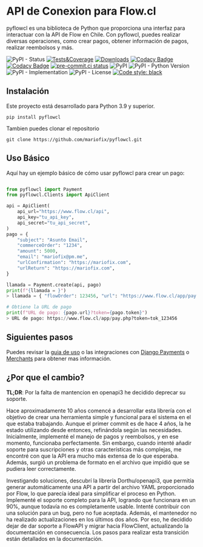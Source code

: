 # API de Conexion para Flow.cl

pyflowcl es una biblioteca de Python que proporciona una interfaz para interactuar con la API de Flow en Chile. Con pyflowcl, puedes realizar diversas operaciones, como crear pagos, obtener información de pagos, realizar reembolsos y más.

![PyPI - Status](https://img.shields.io/pypi/status/pyflowcl)
[![Tests&Coverage](https://github.com/mariofix/pyflowcl/actions/workflows/tests_coverage.yml/badge.svg?branch=main)](https://github.com/mariofix/pyflowcl/actions/workflows/tests_coverage.yml)
[![Downloads](https://pepy.tech/badge/pyflowcl)](https://pepy.tech/project/pyflowcl)
[![Codacy Badge](https://app.codacy.com/project/badge/Grade/7254d825df2d4292bf68563548d41f64)](https://app.codacy.com/gh/mariofix/pyflowcl/dashboard?utm_source=gh&utm_medium=referral&utm_content=&utm_campaign=Badge_grade)
[![Codacy Badge](https://app.codacy.com/project/badge/Coverage/7254d825df2d4292bf68563548d41f64)](https://app.codacy.com/gh/mariofix/pyflowcl/dashboard?utm_source=gh&utm_medium=referral&utm_content=&utm_campaign=Badge_coverage)
[![pre-commit.ci status](https://results.pre-commit.ci/badge/github/mariofix/pyflowcl/main.svg)](https://results.pre-commit.ci/latest/github/mariofix/pyflowcl/main)
![PyPI](https://img.shields.io/pypi/v/pyflowcl)
![PyPI - Python Version](https://img.shields.io/pypi/pyversions/pyflowcl)
![PyPI - Implementation](https://img.shields.io/pypi/implementation/pyflowcl)
![PyPI - License](https://img.shields.io/pypi/l/pyflowcl)
[![Code style: black](https://img.shields.io/badge/code%20style-black-000000.svg)](https://github.com/psf/black)

## Instalación

Este proyecto está desarrollado para Python 3.9 y superior.

```shell title="pip"
pip install pyflowcl
```

Tambien puedes clonar el repositorio

```shell title="git clone"
git clone https://github.com/mariofix/pyflowcl.git
```

## Uso Básico

Aquí hay un ejemplo básico de cómo usar pyflowcl para crear un pago:

```python

from pyflowcl import Payment
from pyflowcl.Clients import ApiClient

api = ApiClient(
    api_url="https://www.flow.cl/api",
    api_key="tu_api_key",
    api_secret="tu_api_secret",
)
pago = {
    "subject": "Asunto Email",
    "commerceOrder": "1234",
    "amount": 5000,
    "email": "mariofix@pm.me",
    "urlConfirmation": "https://mariofix.com",
    "urlReturn": "https://mariofix.com",
}

llamada = Payment.create(api, pago)
print(f"{llamada = }")
> llamada = { "flowOrder": 123456, "url": "https://www.flow.cl/app/pay.php", "token": "tok_123456" }

# Obtiene la URL de pago
print(f"URL de pago: {pago.url}?token={pago.token}")
> URL de pago: https://www.flow.cl/app/pay.php?token=tok_123456
```

## Siguientes pasos

Puedes revisar la [guia de uso](uso.md) o las integraciones con [Django Payments](django-payments.md) o [Merchants](merchants.md) para obtener mas información.

## ¿Por que el cambio?

**TL;DR**: Por la falta de mantencion en openapi3 he decidido deprecar su soporte.

Hace aproximadamente 10 años comencé a desarrollar esta librería con el objetivo de crear una herramienta simple y funcional para el sistema en el que estaba trabajando. Aunque el primer commit es de hace 4 años, la he estado utilizando desde entonces, refinándola según las necesidades. Inicialmente, implementé el manejo de pagos y reembolsos, y en ese momento, funcionaba perfectamente. Sin embargo, cuando intenté añadir soporte para suscripciones y otras características más complejas, me encontré con que la API era mucho más extensa de lo que esperaba. Además, surgió un problema de formato en el archivo que impidió que se pudiera leer correctamente.

Investigando soluciones, descubrí la librería Dorthu/openapi3, que permitía generar automáticamente una API a partir del archivo YAML proporcionado por Flow, lo que parecía ideal para simplificar el proceso en Python. Implementé el soporte completo para la API, logrando que funcionara en un 90%, aunque todavía no es completamente usable. Intenté contribuir con una solución para un bug, pero no fue aceptada. Además, el mantenedor no ha realizado actualizaciones en los últimos dos años. Por eso, he decidido dejar de dar soporte a FlowAPI y migrar hacia FlowClient, actualizando la documentación en consecuencia. Los pasos para realizar esta transición están detallados en la documentación.
